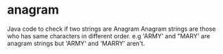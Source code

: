 # anagram
Java code to check if two strings are Anagram 
Anagram strings are those who has same characters in different order. 
e.g 'ARMY' and "MARY' are anagram strings  but 'ARMY' and 'MARRY' aren't.
